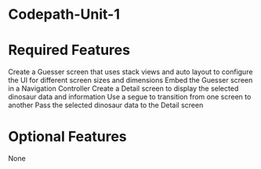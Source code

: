 # Codepath-Unit-1



# Required Features
Create a Guesser screen that uses stack views and auto layout to configure the UI for different screen sizes and dimensions
Embed the Guesser screen in a Navigation Controller
Create a Detail screen to display the selected dinosaur data and information
Use a segue to transition from one screen to another
Pass the selected dinosaur data to the Detail screen


# Optional Features
None
